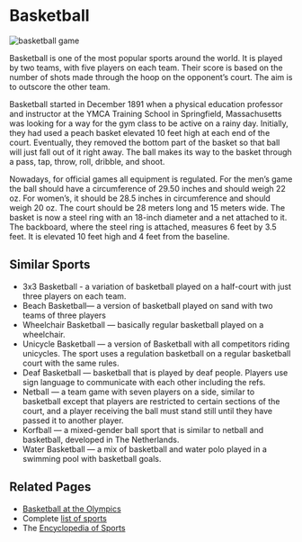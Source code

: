 
# Basketball
![basketball game](https://www.topendsports.com/sport/basketball/images/basketball-game-pixabay.jpg)

Basketball is one of the most popular sports around the world. It is played by two teams, with five players on each team. Their score is based on the number of shots made through the hoop on the opponent’s court. The aim is to outscore the other team.

Basketball started in December 1891 when a physical education professor and instructor at the YMCA Training School in Springfield, Massachusetts was looking for a way for the gym class to be active on a rainy day. Initially, they had used a peach basket elevated 10 feet high at each end of the court. Eventually, they removed the bottom part of the basket so that ball will just fall out of it right away. The ball makes its way to the basket through a pass, tap, throw, roll, dribble, and shoot.

Nowadays, for official games all equipment is regulated. For the men’s game the ball should have a circumference of 29.50 inches and should weigh 22 oz. For women’s, it should be 28.5 inches in circumference and should weigh 20 oz. The court should be 28 meters long and 15 meters wide. The basket is now a steel ring with an 18-inch diameter and a net attached to it. The backboard, where the steel ring is attached, measures 6 feet by 3.5 feet. It is elevated 10 feet high and 4 feet from the baseline.



## Similar Sports

-   3x3 Basketball - a variation of  basketball  played on a half-court with just three players on each team.
-   Beach Basketball— a version of basketball played on sand with two teams of three players
-   Wheelchair Basketball — basically regular basketball played on a wheelchair.
-   Unicycle Basketball  — a version of Basketball with all competitors riding unicycles. The sport uses a regulation basketball on a regular basketball court with the same rules.
-   Deaf Basketball  — basketball that is played by deaf people. Players use sign language to communicate with each other including the refs.
-   Netball  — a team game with seven players on a side, similar to basketball except that players are restricted to certain sections of the court, and a player receiving the ball must stand still until they have passed it to another player.
-   Korfball  — a mixed-gender ball sport that is similar to netball and basketball, developed in The Netherlands.
-   Water Basketball — a mix of basketball and water polo played in a swimming pool with basketball goals.

## Related Pages

-   [Basketball at the Olympics](https://www.topendsports.com/events/summer/sports/basketball.htm)
-   Complete  [list of sports](https://www.topendsports.com/sport/list/index.htm)
-   The  [Encyclopedia of Sports ](https://www.topendsports.com/sport/encyclopedia.htm)
